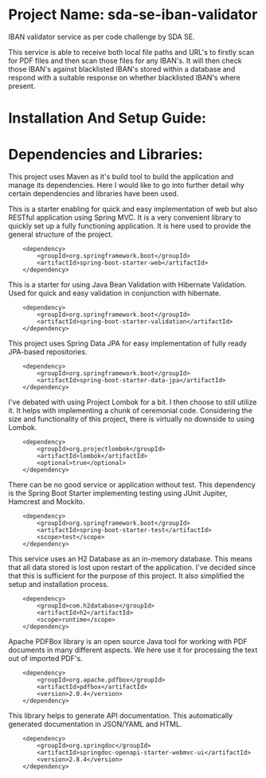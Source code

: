 # Project Name: sda-se-iban-validator
 IBAN validator service as per code challenge by SDA SE.

This service is able to receive both local file paths and URL's to firstly scan for PDF files and then scan those files for any IBAN's.
It will then check those IBAN's against blacklisted IBAN's stored within a database and respond with a suitable response on whether blacklisted IBAN's where present.

# Installation And Setup Guide:

# Dependencies and Libraries:
This project uses Maven as it's build tool to build the application and manage its dependencies. Here I would like to go into further detail why certain dependencies and libraries have been used.

This is a starter enabling for quick and easy implementation of web but also RESTful application using Spring MVC. It is a very convenient library to quickly set up a fully functioning application. It is here used to provide the general structure of the project.

		<dependency>
			<groupId>org.springframework.boot</groupId>
			<artifactId>spring-boot-starter-web</artifactId>
		</dependency>

This is a starter for using Java Bean Validation with Hibernate Validation. Used for quick and easy validation in conjunction with hibernate.

		<dependency>
			<groupId>org.springframework.boot</groupId>
			<artifactId>spring-boot-starter-validation</artifactId>
		</dependency>

This project uses Spring Data JPA for easy implementation of fully ready JPA-based repositories.

		<dependency>
			<groupId>org.springframework.boot</groupId>
			<artifactId>spring-boot-starter-data-jpa</artifactId>
		</dependency>

I've debated with using Project Lombok for a bit. I then choose to still utilize it. It helps with implementing a chunk of ceremonial code. Considering the size and functionality of this project, there is virtually no downside to using Lombok.

		<dependency>
			<groupId>org.projectlombok</groupId>
			<artifactId>lombok</artifactId>
			<optional>true</optional>
		</dependency>

There can be no good service or application without test. This dependency is the Spring Boot Starter implementing testing using JUnit Jupiter, Hamcrest and Mockito.

		<dependency>
			<groupId>org.springframework.boot</groupId>
			<artifactId>spring-boot-starter-test</artifactId>
			<scope>test</scope>
		</dependency>

This service uses an H2 Database as an in-memory database. This means that all data stored is lost upon restart of the application. I've decided since that this is sufficient for the purpose of this project. It also simplified the setup and installation process. 

		<dependency>
			<groupId>com.h2database</groupId>
			<artifactId>h2</artifactId>
			<scope>runtime</scope>
		</dependency>

Apache PDFBox library is an open source Java tool for working with PDF documents in many different aspects. We here use it for processing the text out of imported PDF's.

		<dependency>
			<groupId>org.apache.pdfbox</groupId>
			<artifactId>pdfbox</artifactId>
			<version>2.0.4</version>
		</dependency>

This library helps to generate API documentation. This automatically generated documentation in JSON/YAML and HTML.

		<dependency>
			<groupId>org.springdoc</groupId>
			<artifactId>springdoc-openapi-starter-webmvc-ui</artifactId>
			<version>2.8.4</version>
		</dependency>